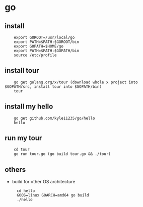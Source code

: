 # go

## install

        export GOROOT=/usr/local/go
        export PATH=$PATH:$GOROOT/bin
        export GOPATH=$HOME/go
        export PATH=$PATH:$GOPATH/bin
        source /etc/profile

## install tour

        go get golang.org/x/tour (download whole x project into $GOPATH/src, install tour into $GOPATH/bin)
        tour

## install my hello

        go get github.com/kyle11235/go/hello
        hello

## run my tour

        cd tour
        go run tour.go (go build tour.go && ./tour)

## others

- build for other OS architecture

        cd hello
        GOOS=linux GOARCH=amd64 go build
        ./hello
